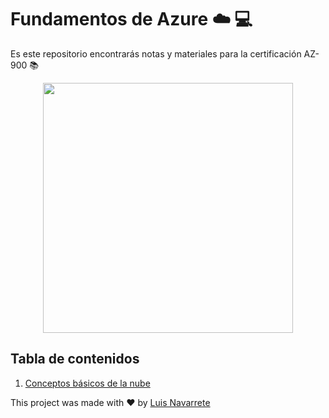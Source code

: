 # Fundamentos de Azure ☁️ 💻

Es este repositorio encontrarás notas y materiales para la certificación AZ-900 📚

<p align="center">
<img src="./assets/cloud.gif" width="400"/>
</p>


## Tabla de contenidos

1. [Conceptos básicos de la nube](semana1/reto.md)

This project was made with ❤️ by <a href='https://www.linkedin.com/in/luis-navarrete-baduy-53bb30176/' target="_blank">Luis Navarrete</a>